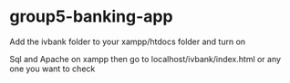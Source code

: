 # group5-banking-app

Add the ivbank folder to your xampp/htdocs folder and turn on 

Sql and Apache on xampp then go to localhost/ivbank/index.html or any one you want to check
